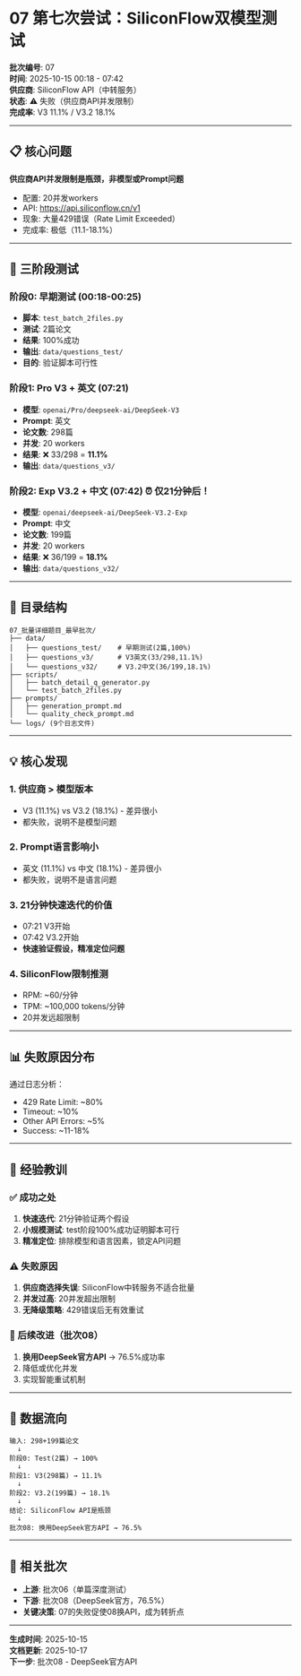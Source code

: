 # 07 第七次尝试：SiliconFlow双模型测试

**批次编号**: 07  
**时间**: 2025-10-15 00:18 - 07:42  
**供应商**: SiliconFlow API（中转服务）  
**状态**: ⚠️ 失败（供应商API并发限制）  
**完成率**: V3 11.1% / V3.2 18.1%

---

## 📋 核心问题

**供应商API并发限制是瓶颈，非模型或Prompt问题**

- 配置: 20并发workers
- API: https://api.siliconflow.cn/v1
- 现象: 大量429错误（Rate Limit Exceeded）
- 完成率: 极低（11.1-18.1%）

---

## 🧪 三阶段测试

### 阶段0: 早期测试 (00:18-00:25)

- **脚本**: `test_batch_2files.py`
- **测试**: 2篇论文
- **结果**: 100%成功
- **输出**: `data/questions_test/`
- **目的**: 验证脚本可行性

### 阶段1: Pro V3 + 英文 (07:21)

- **模型**: `openai/Pro/deepseek-ai/DeepSeek-V3`
- **Prompt**: 英文
- **论文数**: 298篇
- **并发**: 20 workers
- **结果**: ❌ 33/298 = **11.1%**
- **输出**: `data/questions_v3/`

### 阶段2: Exp V3.2 + 中文 (07:42) ⏰ 仅21分钟后！

- **模型**: `openai/deepseek-ai/DeepSeek-V3.2-Exp`
- **Prompt**: 中文
- **论文数**: 199篇
- **并发**: 20 workers
- **结果**: ❌ 36/199 = **18.1%**
- **输出**: `data/questions_v32/`

---

## 📂 目录结构

```
07_批量详细题目_最早批次/
├── data/
│   ├── questions_test/    # 早期测试(2篇,100%)
│   ├── questions_v3/      # V3英文(33/298,11.1%)
│   └── questions_v32/     # V3.2中文(36/199,18.1%)
├── scripts/
│   ├── batch_detail_q_generator.py
│   └── test_batch_2files.py
├── prompts/
│   ├── generation_prompt.md
│   └── quality_check_prompt.md
└── logs/ (9个日志文件)
```

---

## 💡 核心发现

### 1. 供应商 > 模型版本

- V3 (11.1%) vs V3.2 (18.1%) - 差异很小
- 都失败，说明不是模型问题

### 2. Prompt语言影响小

- 英文 (11.1%) vs 中文 (18.1%) - 差异很小
- 都失败，说明不是语言问题

### 3. 21分钟快速迭代的价值

- 07:21 V3开始
- 07:42 V3.2开始
- **快速验证假设，精准定位问题**

### 4. SiliconFlow限制推测

- RPM: ~60/分钟
- TPM: ~100,000 tokens/分钟
- 20并发远超限制

---

## 📊 失败原因分布

通过日志分析：

- 429 Rate Limit: ~80%
- Timeout: ~10%
- Other API Errors: ~5%
- Success: ~11-18%

---

## 🎯 经验教训

### ✅ 成功之处

1. **快速迭代**: 21分钟验证两个假设
2. **小规模测试**: test阶段100%成功证明脚本可行
3. **精准定位**: 排除模型和语言因素，锁定API问题

### ⚠️ 失败原因

1. **供应商选择失误**: SiliconFlow中转服务不适合批量
2. **并发过高**: 20并发超出限制
3. **无降级策略**: 429错误后无有效重试

### 🔄 后续改进（批次08）

1. **换用DeepSeek官方API** → 76.5%成功率
2. 降低或优化并发
3. 实现智能重试机制

---

## 🔗 数据流向

```
输入: 298+199篇论文
  ↓
阶段0: Test(2篇) → 100%
  ↓
阶段1: V3(298篇) → 11.1%
  ↓
阶段2: V3.2(199篇) → 18.1%
  ↓
结论: SiliconFlow API是瓶颈
  ↓
批次08: 换用DeepSeek官方API → 76.5%
```

---

## 📖 相关批次

- **上游**: 批次06（单篇深度测试）
- **下游**: 批次08（DeepSeek官方，76.5%）
- **关键决策**: 07的失败促使08换API，成为转折点

---

**生成时间**: 2025-10-15  
**文档更新**: 2025-10-17  
**下一步**: 批次08 - DeepSeek官方API
